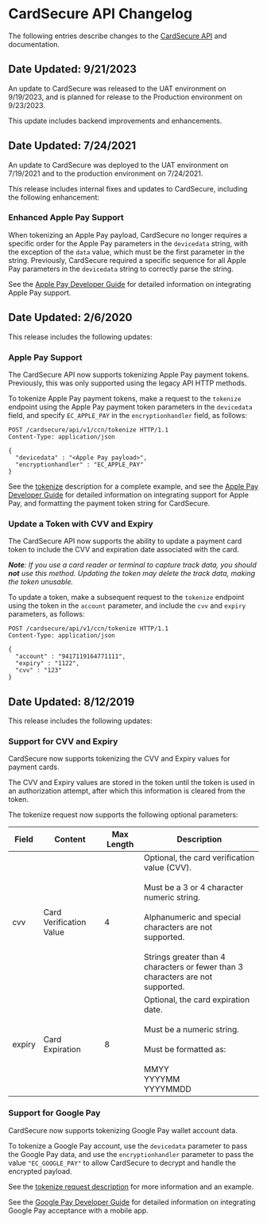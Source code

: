 # CardSecure API Changelog

The following entries describe changes to the [CardSecure API](?path=docs/APIs/CardSecureAPI.md) and documentation.

## Date Updated: 9/21/2023 

An update to CardSecure was released to the UAT environment on 9/19/2023, and is planned for release to the Production environment on 9/23/2023.

This update includes backend improvements and enhancements. 

## Date Updated: 7/24/2021 

An update to CardSecure was deployed to the UAT environment on 7/19/2021 and to the production environment on 7/24/2021.

This release includes internal fixes and updates to CardSecure, including the following enhancement:

### Enhanced Apple Pay Support 

When tokenizing an Apple Pay payload, CardSecure no longer requires a specific order for the Apple Pay parameters in the `devicedata` string, with the exception of the `data` value, which must be the first parameter in the string. Previously, CardSecure required a specific sequence for all Apple Pay parameters in the `devicedata` string  to correctly parse the string.

See the [Apple Pay Developer Guide](?path=docs/documentation/ApplePayDeveloperGuide.md) for detailed information on integrating Apple Pay support.

## Date Updated: 2/6/2020 

This release includes the following updates:

### Apple Pay Support 

The CardSecure API now supports tokenizing Apple Pay payment tokens. Previously, this was only supported using the legacy API HTTP methods. 

To tokenize Apple Pay payment tokens, make a request to the `tokenize` endpoint using the Apple Pay payment token parameters in the `devicedata` field, and specify `EC_APPLE_PAY` in the `encryptionhandler` field, as follows:

```
POST /cardsecure/api/v1/ccn/tokenize HTTP/1.1
Content-Type: application/json

{
  "devicedata" : "<Apple Pay payload>",
  "encryptionhandler" : "EC_APPLE_PAY"
}
```

See the [tokenize](../api/?type=post&path=/v1/cnn/tokenize) description for a complete example, and see the [Apple Pay Developer Guide](?path=docs/documentation/ApplePayDeveloperGuide.md) for detailed information on integrating support for Apple Pay, and formatting the payment token string for CardSecure. 

### Update a Token with CVV and Expiry 

The CardSecure API now supports the ability to update a payment card token to include the CVV and expiration date associated with the card. 

_**Note**: If you use a card reader or terminal to capture track data, you should **not** use this method. Updating the token may delete the track data, making the token unusable._

To update a token, make a subsequent request to the `tokenize` endpoint using the token in the `account` parameter, and include the `cvv` and `expiry` parameters, as follows:

```
POST /cardsecure/api/v1/ccn/tokenize HTTP/1.1
Content-Type: application/json

{
  "account" : "9417119164771111",
  "expiry" : "1122",
  "cvv" : "123"
}
```

## Date Updated: 8/12/2019 

This release includes the following updates:

### Support for CVV and Expiry 

CardSecure now supports tokenizing the CVV and Expiry values for payment cards.

The CVV and Expiry values are stored in the token until the token is used in an authorization attempt, after which this information is cleared from the token.

The tokenize request now supports the following optional parameters:

| Field	| Content	| Max Length | Description
| --- | --- | --- | --- |
| cvv	| Card Verification Value	| 4 | Optional, the card verification value (CVV). <br> <br> Must be a 3 or 4 character numeric string. <br> <br> Alphanumeric and special characters are not supported. <br> <br> Strings greater than 4 characters or fewer than 3 characters are not supported.
| expiry | Card Expiration | 8 | Optional, the card expiration date. <br> <br> Must be a numeric string. <br> <br> Must be formatted as: <br> <br> MMYY <br> YYYYMM <br> YYYYMMDD

### Support for Google Pay 

CardSecure now supports tokenizing Google Pay wallet account data. 

To tokenize a Google Pay account, use the `devicedata` parameter to pass the Google Pay data, and use the `encryptionhandler` parameter to pass the value `"EC_GOOGLE_PAY"` to allow CardSecure to decrypt and handle the encrypted payload.

See the [tokenize request description](../api/?type=post&path=/v1/cnn/tokenize) for more information and an example. 

See the [Google Pay Developer Guide](?path=docs/documentation/GooglePayDeveloperGuide.md) for detailed information on integrating Google Pay acceptance with a mobile app.
